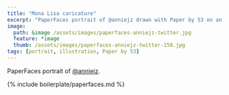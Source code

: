 ```yaml
---
title: "Mona Lisa caricature"
excerpt: "PaperFaces portrait of @anniejz drawn with Paper by 53 on an iPad."
image: 
  path: &image /assets/images/paperfaces-anniejz-twitter.jpg 
  feature: *image
  thumb: /assets/images/paperfaces-anniejz-twitter-150.jpg
tags: [portrait, illustration, Paper by 53]
---
```


PaperFaces portrait of [@anniejz](http://twitter.com/anniejz).

{% include boilerplate/paperfaces.md %}
